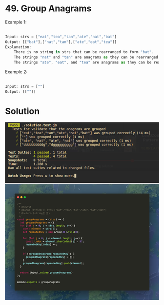 # **49. Group Anagrams**

Example 1:
```javascript

Input: strs = ["eat","tea","tan","ate","nat","bat"]
Output: [["bat"],["nat","tan"],["ate","eat","tea"]]
Explanation:
    There is no string in strs that can be rearranged to form "bat".
    The strings "nat" and "tan" are anagrams as they can be rearranged to form each other.
    The strings "ate", "eat", and "tea" are anagrams as they can be rearranged to form each other.
```


Example 2:
```javascript

Input: strs = [""]
Output: [[""]]
```

# Solution
![](./imgs/test.png)
![](./imgs/solution.png)
